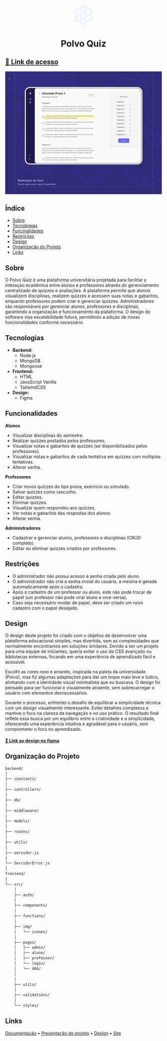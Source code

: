 
</div>
    <div align=center>
    <img src="/frontend/src/img/logo-icon.svg" width=60px>
    <h1>Polvo Quiz</h1>
</div>

## [🔗 Link de acesso](https://polvinho.netlify.app)

![Polvo Capa](/frontend/src/img/capa.png)

## Índice

- [Sobre](#sobre)
- [Tecnologias](#tecnologias)
- [Funcinalidades](#funcionalidades)
- [Restrições](#restrições)
- [Design](#design)
- [Organização do Projeto](#organização-do-projeto)
- [Links](#links)

## Sobre

O Polvo Quiz é uma plataforma universitária projetada para facilitar a interação acadêmica entre alunos e professores através do gerenciamento centralizado de quizzes e avaliações. A plataforma permite que alunos visualizem disciplinas, realizem quizzes e acessem suas notas e gabaritos, enquanto professores podem criar e gerenciar quizzes. Administradores são responsáveis por gerenciar alunos, professores e disciplinas, garantindo a organização e funcionamento da plataforma. O design do software visa escalabilidade futura, permitindo a adição de novas funcionalidades conforme necessário.

## Tecnologias
- **Backend:**
  - Node.js
  - MongoDB
  - Mongoose
- **Frontend:**
  - HTML
  - JavaScript Vanilla
  - TailwindCSS
- **Design:**
  - Figma

## Funcionalidades

**Alunos**

- Visualizar disciplinas do semestre.
- Realizar quizzes postados pelos professores.
- Visualizar notas e gabaritos de quizzes (se disponibilizados pelos professores).
- Visualizar notas e gabaritos de cada tentativa em quizzes com múltiplas tentativas.
- Alterar senha.

**Professores**

- Criar novos quizzes do tipo prova, exercício ou simulado.
- Salvar quizzes como rascunho.
- Editar quizzes.
- Eliminar quizzes.
- Visualizar quem respondeu aos quizzes.
- Ver notas e gabaritos das respostas dos alunos.
- Alterar senha.

**Administradores**

- Cadastrar e gerenciar alunos, professores e disciplinas (CRUD completo).
- Editar ou eliminar quizzes criados por professores.

## Restrições

- O administrador não possui acesso à senha criada pelo aluno.
- O administrador não cria a senha inicial do usuário, a mesma é gerada automaticamente após o cadastro.
- Após o cadastro de um professor ou aluno, este não pode trocar de papel (um professor não pode virar aluno e vice-versa).
- Caso seja necessário mudar de papel, deve ser criado um novo cadastro com o papel desejado.


## Design

O design deste projeto foi criado com o objetivo de desenvolver uma plataforma educacional simples, mas divertida, sem as complexidades que normalmente encontramos em soluções similares. Devido a ser um projeto para uma equipe de iniciantes, queria evitar o uso de CSS avançado ou bibliotecas externas, focando em uma experiência de aprendizado fácil e acessível.

Escolhi as cores roxo e amarelo, inspirada na paleta da universidade (Polvo), mas fiz algumas adaptações para dar um toque mais leve e lúdico, alinhando com a identidade visual minimalista que eu buscava. O design foi pensado para ser funcional e visualmente atraente, sem sobrecarregar o usuário com elementos desnecessários.

Durante o processo, enfrentei o desafio de equilibrar a simplicidade técnica com um design visualmente interessante. Evitei detalhes complexos e mantive o foco na clareza da navegação e no uso prático. O resultado final reflete essa busca por um equilíbrio entre a criatividade e a simplicidade, oferecendo uma experiência intuitiva e agradável para o usuário, sem comprometer o foco no aprendizado.

#### [🔗 Link ao design no figma](https://www.figma.com/design/Cjde4ievoeXT9bD2eE9KF8/Polvo-Quiz-(LabTIC)?node-id=4174-8239&t=kWzpnkKfQa8pRwit-1)

## Organização do Projeto

```bash
backend/
│
├── constants/
│
├── controllers/
│
├── db/       
│
├── middleware/
│
├── models/ 
│
├── routes/
│
├── utils/     
│
├── servidor.js
│
└── ServidorError.js
│
frontend/
│
└── src/
    │
    ├── auth/
    │
    ├── components/
    │
    ├── functions/
    │
    ├── img/
    │   └── icones/
    │
    ├── pages/  
    │   ├── admin/
    │   ├── aluno/    
    │   ├── professor/
    │   └── login/         
    │   └── 404/           
    │
    │
    ├── utils/ 
    │
    ├── validations/ 
    │
    └── styles/            
```

## Links
[Documentação](https://www.notion.so/micapareddes/LabTIC-Quiz-f9cd710a7509405dbcb5d88ed7f7e56e) •
[Presentação do projeto](https://www.behance.net/gallery/202116443/Polvo) • 
[Design](https://www.figma.com/design/Cjde4ievoeXT9bD2eE9KF8/Polvo-Quiz-(LabTIC)?node-id=4174-8239&t=kWzpnkKfQa8pRwit-1) •
[Site](https://polvinho.netlify.app)
